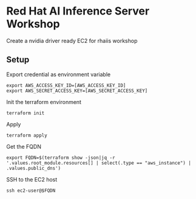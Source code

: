 # Red Hat AI Inference Server Workshop

Create a nvidia driver ready EC2 for rhaiis workshop

## Setup

Export credential as environment variable
```
export AWS_ACCESS_KEY_ID=[AWS_ACCESS_KEY_ID]
export AWS_SECRET_ACCESS_KEY=[AWS_SECRET_ACCESS_KEY]
```

Init the terraform environment
```
terraform init
```

Apply
```
terraform apply
```

Get the FQDN 
```
export FQDN=$(terraform show -json|jq -r '.values.root_module.resources[] | select(.type == "aws_instance") | .values.public_dns')
```

SSH to the EC2 host
```
ssh ec2-user@$FQDN
```